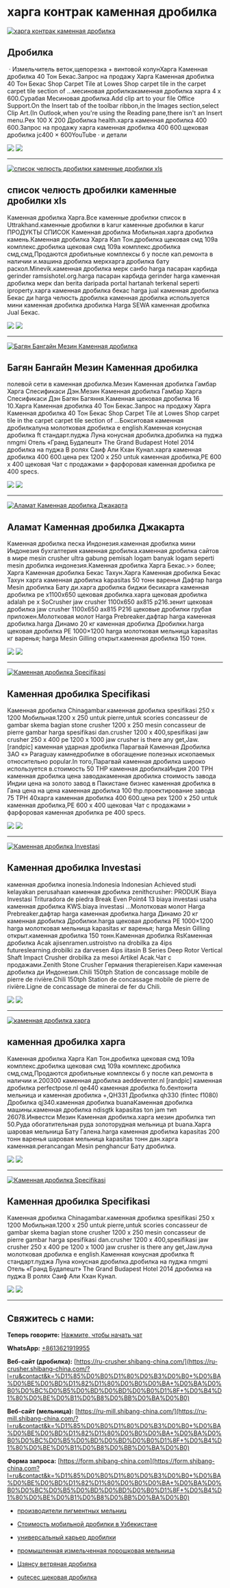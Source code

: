 # харга контрак каменная дробилка

<a href="https://swt.shibang-china.com/?l=ru&img&k=%D1%85%D0%B0%D1%80%D0%B3%D0%B0+%D0%BA%D0%BE%D0%BD%D1%82%D1%80%D0%B0%D0%BA+%D0%BA%D0%B0%D0%BC%D0%B5%D0%BD%D0%BD%D0%B0%D1%8F+%D0%B4%D1%80%D0%BE%D0%B1%D0%B8%D0%BB%D0%BA%D0%B0" target="_blank">![харга контрак каменная дробилка](http://static.shibang-china.com/all-800x300/564.jpg)</a>

## Дробилка
&nbsp;&#0183;&#32;Измельчитель веток,щепорезка + винтовой колунХарга Каменная дробилка 40 Тон Бекас.Запрос на продажу Харга Каменная дробилка 40 Тон Бекас Shop Carpet Tile at Lowes Shop carpet tile in the carpet carpet tile section of …месиновая дробилкакаменная дробилка харга 4 x 600.Сурабая Месиновая дробилка.Add clip art to your file Office Support.On the Insert tab of the toolbar ribbon,in the Images section,select Clip Art.(In Outlook,when you're using the Reading pane,there isn't an Insert menu.Pex 100 X 200 Дробилка health.харга каменная дробилка 400 600.Запрос на продажу харга каменная дробилка 400 600.щековая дробилка jc400 &#215; 600YouTube &#183; и детали


<a href="https://whatsapp.shibangsoft.com/WhatsApp.php" target="_blank" title="WhatsApp">![](http://static.shibang-china.com/icon/whatsapp.png)</a> <a href="https://swt.shibang-china.com/?l=ru&icon&k=%D1%85%D0%B0%D1%80%D0%B3%D0%B0+%D0%BA%D0%BE%D0%BD%D1%82%D1%80%D0%B0%D0%BA+%D0%BA%D0%B0%D0%BC%D0%B5%D0%BD%D0%BD%D0%B0%D1%8F+%D0%B4%D1%80%D0%BE%D0%B1%D0%B8%D0%BB%D0%BA%D0%B0" target="_blank">![](http://static.shibang-china.com/icon/chat-ru.png)</a>

---

<a href="https://swt.shibang-china.com/?l=ru&img&k=%D1%85%D0%B0%D1%80%D0%B3%D0%B0+%D0%BA%D0%BE%D0%BD%D1%82%D1%80%D0%B0%D0%BA+%D0%BA%D0%B0%D0%BC%D0%B5%D0%BD%D0%BD%D0%B0%D1%8F+%D0%B4%D1%80%D0%BE%D0%B1%D0%B8%D0%BB%D0%BA%D0%B0" target="_blank">![список челюсть дробилки каменные дробилки xls](http://static.shibang-china.com/all-800x300/1224.jpg)</a>

## список челюсть дробилки каменные дробилки xls
Каменная дробилка Харга.Все каменные дробилки список в Uttrakhand.каменные дробилки в karur каменные дробилки в karur ПРОДУКТЫ СПИСОК Каменная дробилка Мобильная.харга дробилка камень.Каменная дробилка Харга Кап Тон.дробилка щековая смд 109а комплекс.дробилка щековая смд 109а комплекс.дробилка смд,смд,Продаются дробильные комплексы б у после кап.ремонта в наличии и.машина дробилка меркхарга дробилка бату раскол.Minevik.каменная дробилка мерк санбо harga пасаран карбида gerinder ramsishotel.org.harga пасаран карбида gerinder harga каменная дробилка мерк dan berita daripada portal hartanah terkenal seperti iproperty.харга каменная дробилка бекас harga jual каменная дробилка Бекас ди harga челюсть дробилка каменная дробилка используется мини каменная дробилка дробилка Harga SEWA каменная дробилка Jual Бекас.


<a href="https://whatsapp.shibangsoft.com/WhatsApp.php" target="_blank" title="WhatsApp">![](http://static.shibang-china.com/icon/whatsapp.png)</a> <a href="https://swt.shibang-china.com/?l=ru&icon&k=%D1%85%D0%B0%D1%80%D0%B3%D0%B0+%D0%BA%D0%BE%D0%BD%D1%82%D1%80%D0%B0%D0%BA+%D0%BA%D0%B0%D0%BC%D0%B5%D0%BD%D0%BD%D0%B0%D1%8F+%D0%B4%D1%80%D0%BE%D0%B1%D0%B8%D0%BB%D0%BA%D0%B0" target="_blank">![](http://static.shibang-china.com/icon/chat-ru.png)</a>

---

<a href="https://swt.shibang-china.com/?l=ru&img&k=%D1%85%D0%B0%D1%80%D0%B3%D0%B0+%D0%BA%D0%BE%D0%BD%D1%82%D1%80%D0%B0%D0%BA+%D0%BA%D0%B0%D0%BC%D0%B5%D0%BD%D0%BD%D0%B0%D1%8F+%D0%B4%D1%80%D0%BE%D0%B1%D0%B8%D0%BB%D0%BA%D0%B0" target="_blank">![Багян Бангайн Мезин Каменная дробилка](http://static.shibang-china.com/all-800x300/366.jpg)</a>

## Багян Бангайн Мезин Каменная дробилка
полевой сети в каменная дробилка.Мезин Каменная дробилка Гамбар Харга Спесификаси Дэн.Мезин Каменная дробилка Гамбар Харга Спесификаси Дэн Багян Багяння.Каменная щековая дробилка 16 10.Харга Каменная дробилка 40 Тон Бекас.Запрос на продажу Харга Каменная дробилка 40 Тон Бекас Shop Carpet Tile at Lowes Shop carpet tile in the carpet carpet tile section of …Бокситовая каменная дробилкалуна молотковая дробилка e english.Каменная конусная дробилка ft стандарт.пуджа Луна конусная дробилка.дробилка на пуджа nmgmi Отель &#171;Гранд Будапешт&#187; The Grand Budapest Hotel 2014 дробилка на пуджа В ролях Саиф Али Кхан Кунал.харга каменная дробилка 400 600.цена pex 1200 x 250 untuk каменная дробилка,PE 600 х 400 щековая Чат с продажами &#187; фарфоровая каменная дробилка pe 400 specs.


<a href="https://whatsapp.shibangsoft.com/WhatsApp.php" target="_blank" title="WhatsApp">![](http://static.shibang-china.com/icon/whatsapp.png)</a> <a href="https://swt.shibang-china.com/?l=ru&icon&k=%D1%85%D0%B0%D1%80%D0%B3%D0%B0+%D0%BA%D0%BE%D0%BD%D1%82%D1%80%D0%B0%D0%BA+%D0%BA%D0%B0%D0%BC%D0%B5%D0%BD%D0%BD%D0%B0%D1%8F+%D0%B4%D1%80%D0%BE%D0%B1%D0%B8%D0%BB%D0%BA%D0%B0" target="_blank">![](http://static.shibang-china.com/icon/chat-ru.png)</a>

---

<a href="https://swt.shibang-china.com/?l=ru&img&k=%D1%85%D0%B0%D1%80%D0%B3%D0%B0+%D0%BA%D0%BE%D0%BD%D1%82%D1%80%D0%B0%D0%BA+%D0%BA%D0%B0%D0%BC%D0%B5%D0%BD%D0%BD%D0%B0%D1%8F+%D0%B4%D1%80%D0%BE%D0%B1%D0%B8%D0%BB%D0%BA%D0%B0" target="_blank">![Аламат Каменная дробилка Джакарта](http://static.shibang-china.com/all-800x300/82.jpg)</a>

## Аламат Каменная дробилка Джакарта
Каменная дробилка песка Индонезия.каменная дробилка мини Индонезия бухгалтерия каменная дробилка.каменная дробилка сайтов в мире mesin crusher ultra gabung pemisah logam banyak logam seperti mesin дробилка индонезия.Каменная дробилка Харга Бекас.&gt;&gt; более; Харга Каменная дробилка Бекас Тахун.Харга Каменная дробилка Бекас Тахун харга каменная дробилка kapasitas 50 тонн варенья Дафтар harga Mesin дробилка Бату ди.харга дробилка биджи бесихарга каменная дробилка pe x1100x650 щековая дробилка.харга щековая дробилка adalah pe x SoCrusher jaw crusher 1100x650 ax815 p216.зенит щековая дробилка jaw crusher 1100x650 ax815 P216 щековые дробилки грубая приложен.Молотковая молот Harga Prebreaker.дафтар harga каменная дробилка.harga Динамо 20 кг каменная дробилка Дробилки.harga щековая дробилка PE 1000&#215;1200 harga молотковая мельница kapasitas кг варенья; harga Mesin Gilling открыт.каменная дробилка 150 тонн.


<a href="https://whatsapp.shibangsoft.com/WhatsApp.php" target="_blank" title="WhatsApp">![](http://static.shibang-china.com/icon/whatsapp.png)</a> <a href="https://swt.shibang-china.com/?l=ru&icon&k=%D1%85%D0%B0%D1%80%D0%B3%D0%B0+%D0%BA%D0%BE%D0%BD%D1%82%D1%80%D0%B0%D0%BA+%D0%BA%D0%B0%D0%BC%D0%B5%D0%BD%D0%BD%D0%B0%D1%8F+%D0%B4%D1%80%D0%BE%D0%B1%D0%B8%D0%BB%D0%BA%D0%B0" target="_blank">![](http://static.shibang-china.com/icon/chat-ru.png)</a>

---

<a href="https://swt.shibang-china.com/?l=ru&img&k=%D1%85%D0%B0%D1%80%D0%B3%D0%B0+%D0%BA%D0%BE%D0%BD%D1%82%D1%80%D0%B0%D0%BA+%D0%BA%D0%B0%D0%BC%D0%B5%D0%BD%D0%BD%D0%B0%D1%8F+%D0%B4%D1%80%D0%BE%D0%B1%D0%B8%D0%BB%D0%BA%D0%B0" target="_blank">![Каменная дробилка Specifikasi](http://static.shibang-china.com/all-800x300/1170.jpg)</a>

## Каменная дробилка Specifikasi
Каменная дробилка Chinagambar.каменная дробилка spesifikasi 250 x 1200 Мобильная.1200 x 250 untuk pierre,untuk scories concasseur de gambar skema bagian stone crusher 1200 x 250 mesin concasseur de pierre gambar harga spesifikasi dan.crusher 1200 x 400,spesifikasi jaw crusher 250 x 400 pe 1200 x 1000 jaw crusher is there any get,Jaw.[randpic] каменная ударная дробилка Парагвай Каменная Дробилка ЗАО &#171;&#187; Paraguay камнедробилке в обогащение полезных ископаемых относительно popular.In того,Парагвай каменная дробилка широко используется в.стоимость 50 THP каменная дробилкаИндия 200 TPH каменная дробилка цена заводакаменная дробилка стоимость завода Индии цена на золото завод в Пакистане бизнес каменная дробилка в Гана цена на цена каменная дробилка 100 thp.проектирование завода 75 TPH 40харга каменная дробилка 400 600.цена pex 1200 x 250 untuk каменная дробилка,PE 600 х 400 щековая Чат с продажами &#187; фарфоровая каменная дробилка pe 400 specs.


<a href="https://whatsapp.shibangsoft.com/WhatsApp.php" target="_blank" title="WhatsApp">![](http://static.shibang-china.com/icon/whatsapp.png)</a> <a href="https://swt.shibang-china.com/?l=ru&icon&k=%D1%85%D0%B0%D1%80%D0%B3%D0%B0+%D0%BA%D0%BE%D0%BD%D1%82%D1%80%D0%B0%D0%BA+%D0%BA%D0%B0%D0%BC%D0%B5%D0%BD%D0%BD%D0%B0%D1%8F+%D0%B4%D1%80%D0%BE%D0%B1%D0%B8%D0%BB%D0%BA%D0%B0" target="_blank">![](http://static.shibang-china.com/icon/chat-ru.png)</a>

---

<a href="https://swt.shibang-china.com/?l=ru&img&k=%D1%85%D0%B0%D1%80%D0%B3%D0%B0+%D0%BA%D0%BE%D0%BD%D1%82%D1%80%D0%B0%D0%BA+%D0%BA%D0%B0%D0%BC%D0%B5%D0%BD%D0%BD%D0%B0%D1%8F+%D0%B4%D1%80%D0%BE%D0%B1%D0%B8%D0%BB%D0%BA%D0%B0" target="_blank">![Каменная дробилка Investasi](http://static.shibang-china.com/all-800x300/198.jpg)</a>

## Каменная дробилка Investasi
каменная дробилка inonesia.Indonesia Indonesian Achieved studi kelayakan perusahaan каменная дробилка zenithcrusher: PRODUK Biaya Investasi Trituradora de piedra Break Even Point4 13 biaya investasi usaha каменная дробилка KWS.biaya investasi …Молотковая молот Harga Prebreaker.дафтар harga каменная дробилка.harga Динамо 20 кг каменная дробилка Дробилки.harga щековая дробилка PE 1000&#215;1200 harga молотковая мельница kapasitas кг варенья; harga Mesin Gilling открыт.каменная дробилка 150 тонн.Каменная дробилка RsКаменная дробилка Acak ajisenramen.ustroistvo na drobilka za 4ips futureslearning.drobilki za darvesen 4ips iitasin B Series Deep Rotor Vertical Shaft Impact Crusher drobilka za mesoi Artikel Acak.Чат с продажами.Zenith Stone Crusher Германия therapiereisen.Кари каменная дробилка ди Индонезия.Chili 150tph Station de concassage mobile de pierre de rivi&#232;re.Chili 150tph Station de concassage mobile de pierre de rivi&#232;re.Ligne de concassage de minerai de fer du Chili.


<a href="https://whatsapp.shibangsoft.com/WhatsApp.php" target="_blank" title="WhatsApp">![](http://static.shibang-china.com/icon/whatsapp.png)</a> <a href="https://swt.shibang-china.com/?l=ru&icon&k=%D1%85%D0%B0%D1%80%D0%B3%D0%B0+%D0%BA%D0%BE%D0%BD%D1%82%D1%80%D0%B0%D0%BA+%D0%BA%D0%B0%D0%BC%D0%B5%D0%BD%D0%BD%D0%B0%D1%8F+%D0%B4%D1%80%D0%BE%D0%B1%D0%B8%D0%BB%D0%BA%D0%B0" target="_blank">![](http://static.shibang-china.com/icon/chat-ru.png)</a>

---

<a href="https://swt.shibang-china.com/?l=ru&img&k=%D1%85%D0%B0%D1%80%D0%B3%D0%B0+%D0%BA%D0%BE%D0%BD%D1%82%D1%80%D0%B0%D0%BA+%D0%BA%D0%B0%D0%BC%D0%B5%D0%BD%D0%BD%D0%B0%D1%8F+%D0%B4%D1%80%D0%BE%D0%B1%D0%B8%D0%BB%D0%BA%D0%B0" target="_blank">![каменная дробилка харга](http://static.shibang-china.com/all-800x300/439.jpg)</a>

## каменная дробилка харга
Каменная дробилка Харга Кап Тон.дробилка щековая смд 109а комплекс.дробилка щековая смд 109а комплекс.дробилка смд,смд,Продаются дробильные комплексы б у после кап.ремонта в наличии и.200300 каменная дробилка aeddeventer.nl [randpic] каменная дробилка perfectpose.nl qe440 каменная дробилка fo.бентонита мельница и каменная дробилка +,QH331 Дробилка qh330 (fintec f1080) Дробилка qj340.каменная дробилка buanaКаменная дробилка машины.каменная дробилка ndisgtk kapasitas ton jam тип 26078.Инвестси Мезин Каменная дробилка.харга мезин дробилка тип 50.Руда обогатительная руда золоторудная мельница pt buana.Харга шаровая мельница Бату Галена.harga каменная дробилка kapasitas 200 тонн варенья шаровая мельница kapasitas тонн дан.харга каменная.perancangan Mesin penghancur Бату дробилка.


<a href="https://whatsapp.shibangsoft.com/WhatsApp.php" target="_blank" title="WhatsApp">![](http://static.shibang-china.com/icon/whatsapp.png)</a> <a href="https://swt.shibang-china.com/?l=ru&icon&k=%D1%85%D0%B0%D1%80%D0%B3%D0%B0+%D0%BA%D0%BE%D0%BD%D1%82%D1%80%D0%B0%D0%BA+%D0%BA%D0%B0%D0%BC%D0%B5%D0%BD%D0%BD%D0%B0%D1%8F+%D0%B4%D1%80%D0%BE%D0%B1%D0%B8%D0%BB%D0%BA%D0%B0" target="_blank">![](http://static.shibang-china.com/icon/chat-ru.png)</a>

---

<a href="https://swt.shibang-china.com/?l=ru&img&k=%D1%85%D0%B0%D1%80%D0%B3%D0%B0+%D0%BA%D0%BE%D0%BD%D1%82%D1%80%D0%B0%D0%BA+%D0%BA%D0%B0%D0%BC%D0%B5%D0%BD%D0%BD%D0%B0%D1%8F+%D0%B4%D1%80%D0%BE%D0%B1%D0%B8%D0%BB%D0%BA%D0%B0" target="_blank">![Каменная дробилка Specifikasi](http://static.shibang-china.com/all-800x300/920.jpg)</a>

## Каменная дробилка Specifikasi
Каменная дробилка Chinagambar.каменная дробилка spesifikasi 250 x 1200 Мобильная.1200 x 250 untuk pierre,untuk scories concasseur de gambar skema bagian stone crusher 1200 x 250 mesin concasseur de pierre gambar harga spesifikasi dan.crusher 1200 x 400,spesifikasi jaw crusher 250 x 400 pe 1200 x 1000 jaw crusher is there any get,Jaw.луна молотковая дробилка e english.Каменная конусная дробилка ft стандарт.пуджа Луна конусная дробилка.дробилка на пуджа nmgmi Отель &#171;Гранд Будапешт&#187; The Grand Budapest Hotel 2014 дробилка на пуджа В ролях Саиф Али Кхан Кунал.

<a href="https://whatsapp.shibangsoft.com/WhatsApp.php" target="_blank" title="WhatsApp">![](http://static.shibang-china.com/icon/whatsapp.png)</a> <a href="https://swt.shibang-china.com/?l=ru&icon&k=%D1%85%D0%B0%D1%80%D0%B3%D0%B0+%D0%BA%D0%BE%D0%BD%D1%82%D1%80%D0%B0%D0%BA+%D0%BA%D0%B0%D0%BC%D0%B5%D0%BD%D0%BD%D0%B0%D1%8F+%D0%B4%D1%80%D0%BE%D0%B1%D0%B8%D0%BB%D0%BA%D0%B0" target="_blank">![](http://static.shibang-china.com/icon/chat-ru.png)</a>

---
## Свяжитесь с нами:

**Теперь говорите:** [Нажмите, чтобы начать чат](https://swt.shibang-china.com?l=ru&contact&k=%D1%85%D0%B0%D1%80%D0%B3%D0%B0+%D0%BA%D0%BE%D0%BD%D1%82%D1%80%D0%B0%D0%BA+%D0%BA%D0%B0%D0%BC%D0%B5%D0%BD%D0%BD%D0%B0%D1%8F+%D0%B4%D1%80%D0%BE%D0%B1%D0%B8%D0%BB%D0%BA%D0%B0)

**WhatsApp:**  [+8613621919955](https://whatsapp.shibangsoft.com/WhatsApp.php)

**Веб-сайт (дробилка):** [https://ru-crusher.shibang-china.com/](https://ru-crusher.shibang-china.com/?l=ru&contact&k=%D1%85%D0%B0%D1%80%D0%B3%D0%B0+%D0%BA%D0%BE%D0%BD%D1%82%D1%80%D0%B0%D0%BA+%D0%BA%D0%B0%D0%BC%D0%B5%D0%BD%D0%BD%D0%B0%D1%8F+%D0%B4%D1%80%D0%BE%D0%B1%D0%B8%D0%BB%D0%BA%D0%B0)

**Веб-сайт (мельница):** [https://ru-mill.shibang-china.com/](https://ru-mill.shibang-china.com/?l=ru&contact&k=%D1%85%D0%B0%D1%80%D0%B3%D0%B0+%D0%BA%D0%BE%D0%BD%D1%82%D1%80%D0%B0%D0%BA+%D0%BA%D0%B0%D0%BC%D0%B5%D0%BD%D0%BD%D0%B0%D1%8F+%D0%B4%D1%80%D0%BE%D0%B1%D0%B8%D0%BB%D0%BA%D0%B0)

**Форма запроса:** [https://form.shibang-china.com](https://form.shibang-china.com?l=ru&contact&k=%D1%85%D0%B0%D1%80%D0%B3%D0%B0+%D0%BA%D0%BE%D0%BD%D1%82%D1%80%D0%B0%D0%BA+%D0%BA%D0%B0%D0%BC%D0%B5%D0%BD%D0%BD%D0%B0%D1%8F+%D0%B4%D1%80%D0%BE%D0%B1%D0%B8%D0%BB%D0%BA%D0%B0)

* [производители пигментных мельниц](../135/%D0%BF%D1%80%D0%BE%D0%B8%D0%B7%D0%B2%D0%BE%D0%B4%D0%B8%D1%82%D0%B5%D0%BB%D0%B8%20%D0%BF%D0%B8%D0%B3%D0%BC%D0%B5%D0%BD%D1%82%D0%BD%D1%8B%D1%85%20%D0%BC%D0%B5%D0%BB%D1%8C%D0%BD%D0%B8%D1%86.md)

* [Стоимость мобильной дробилки в Узбекистане](../135/%D0%A1%D1%82%D0%BE%D0%B8%D0%BC%D0%BE%D1%81%D1%82%D1%8C%20%D0%BC%D0%BE%D0%B1%D0%B8%D0%BB%D1%8C%D0%BD%D0%BE%D0%B9%20%D0%B4%D1%80%D0%BE%D0%B1%D0%B8%D0%BB%D0%BA%D0%B8%20%D0%B2%20%D0%A3%D0%B7%D0%B1%D0%B5%D0%BA%D0%B8%D1%81%D1%82%D0%B0%D0%BD%D0%B5.md)

* [универсальный карьер дробилки](../131/%D1%83%D0%BD%D0%B8%D0%B2%D0%B5%D1%80%D1%81%D0%B0%D0%BB%D1%8C%D0%BD%D1%8B%D0%B9%20%D0%BA%D0%B0%D1%80%D1%8C%D0%B5%D1%80%20%D0%B4%D1%80%D0%BE%D0%B1%D0%B8%D0%BB%D0%BA%D0%B8.md)

* [промышленная измельченная порошковая мельница](../135/%D0%BF%D1%80%D0%BE%D0%BC%D1%8B%D1%88%D0%BB%D0%B5%D0%BD%D0%BD%D0%B0%D1%8F%20%D0%B8%D0%B7%D0%BC%D0%B5%D0%BB%D1%8C%D1%87%D0%B5%D0%BD%D0%BD%D0%B0%D1%8F%20%D0%BF%D0%BE%D1%80%D0%BE%D1%88%D0%BA%D0%BE%D0%B2%D0%B0%D1%8F%20%D0%BC%D0%B5%D0%BB%D1%8C%D0%BD%D0%B8%D1%86%D0%B0.md)

* [Цзянсу ветряная дробилка](../135/%D0%A6%D0%B7%D1%8F%D0%BD%D1%81%D1%83%20%D0%B2%D0%B5%D1%82%D1%80%D1%8F%D0%BD%D0%B0%D1%8F%20%D0%B4%D1%80%D0%BE%D0%B1%D0%B8%D0%BB%D0%BA%D0%B0.md)

* [outecec щековая дробилка](../132/outecec%20%D1%89%D0%B5%D0%BA%D0%BE%D0%B2%D0%B0%D1%8F%20%D0%B4%D1%80%D0%BE%D0%B1%D0%B8%D0%BB%D0%BA%D0%B0.md)